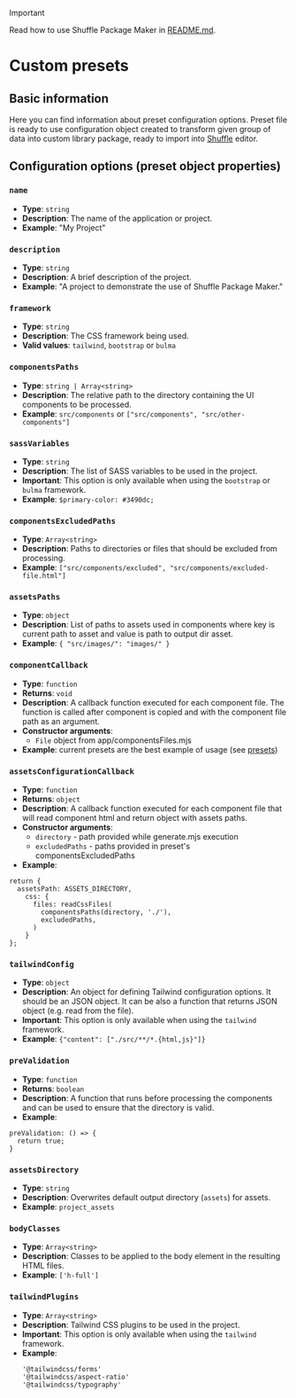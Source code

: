 > [!IMPORTANT]
> Read how to use Shuffle Package Maker in [README.md](../README.md#usage).
# Custom presets

## Basic information
Here you can find information about preset configuration options.
Preset file is ready to use configuration object created to transform given group of data into custom library package, ready to import into [Shuffle](https://shuffle.dev) editor.

## Configuration options (preset object properties)

### `name`

- **Type**: `string`
- **Description**: The name of the application or project.
- **Example**: "My Project"

### `description`

- **Type**: `string`
- **Description**: A brief description of the project.
- **Example**: "A project to demonstrate the use of Shuffle Package Maker."

### `framework`

- **Type**: `string`
- **Description**: The CSS framework being used.
- **Valid values**: `tailwind`, `bootstrap` or `bulma`

### `componentsPaths`

- **Type**: `string | Array<string>`
- **Description**: The relative path to the directory containing the UI components to be processed.
- **Example**: `src/components` or `["src/components", "src/other-components"]`

### `sassVariables`

- **Type**: `string`
- **Description**: The list of SASS variables to be used in the project.
- **Important**: This option is only available when using the `bootstrap` or `bulma` framework.
- **Example**: `$primary-color: #3490dc;`

### `componentsExcludedPaths`

- **Type**: `Array<string>`
- **Description**: Paths to directories or files that should be excluded from processing.
- **Example**: `["src/components/excluded", "src/components/excluded-file.html"]`

### `assetsPaths`

- **Type**: `object`
- **Description**: List of paths to assets used in components where key is current path to asset and value is path to output dir asset.
- **Example**: `{ "src/images/": "images/" }`

### `componentCallback`

- **Type**: `function`
- **Returns**: `void`
- **Description**: A callback function executed for each component file. The function is called after component is copied and with the component file path as an argument.
- **Constructor arguments**:
  - `File` object from app/componentsFiles.mjs
- **Example**: current presets are the best example of usage (see [presets](../presets))

### `assetsConfigurationCallback`

- **Type**: `function`
- **Returns**: `object`
- **Description**: A callback function executed for each component file that will read component html and return object with assets paths.
- **Constructor arguments**:
  - `directory` - path provided while generate.mjs execution
  - `excludedPaths` - paths provided in preset's componentsExcludedPaths
- **Example**:  
```
return {
  assetsPath: ASSETS_DIRECTORY,
    css: {
      files: readCssFiles(
        componentsPaths(directory, './'),
        excludedPaths,
      )
    }
};
```

### `tailwindConfig`

- **Type**: `object`
- **Description**: An object for defining Tailwind configuration options. It should be an JSON object. It can be also a function that returns JSON object (e.g. read from the file).
- **Important**: This option is only available when using the `tailwind` framework.
- **Example**: `{"content": ["./src/**/*.{html,js}"]}`

### `preValidation`

- **Type**: `function`
- **Returns**: `boolean`
- **Description**: A function that runs before processing the components and can be used to ensure that the directory is valid.
- **Example**:  
```
preValidation: () => {
  return true;
}
```

### `assetsDirectory`

- **Type**: `string`
- **Description**: Overwrites default output directory (`assets`) for assets.
- **Example**: `project_assets`

### `bodyClasses`

- **Type**: `Array<string>`
- **Description**: Classes to be applied to the body element in the resulting HTML files.
- **Example**: `['h-full']`

### `tailwindPlugins`

- **Type**: `Array<string>`
- **Description**: Tailwind CSS plugins to be used in the project.
- **Important**: This option is only available when using the `tailwind` framework.
- **Example**:  
  ```
  '@tailwindcss/forms'  
  '@tailwindcss/aspect-ratio'  
  '@tailwindcss/typography'
  ```
